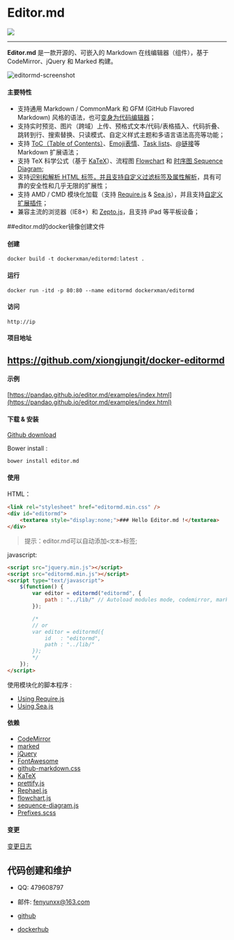 # Editor.md

![](https://pandao.github.io/editor.md/images/logos/editormd-logo-180x180.png)

--------

**Editor.md** 是一款开源的、可嵌入的 Markdown 在线编辑器（组件），基于 CodeMirror、jQuery 和 Marked 构建。

![editormd-screenshot](https://pandao.github.io/editor.md/examples/images/editormd-screenshot.png "editormd-screenshot")


#### 主要特性

- 支持通用 Markdown / CommonMark 和 GFM (GitHub Flavored Markdown) 风格的语法，也可[变身为代码编辑器](https://pandao.github.io/editor.md/examples/change-mode.html)；
- 支持实时预览、图片（跨域）上传、预格式文本/代码/表格插入、代码折叠、跳转到行、搜索替换、只读模式、自定义样式主题和多语言语法高亮等功能；
- 支持 [ToC（Table of Contents）](https://pandao.github.io/editor.md/examples/toc.html)、[Emoji表情](https://pandao.github.io/editor.md/examples/emoji.html)、[Task lists](https://pandao.github.io/editor.md/examples/task-lists.html)、[@链接](https://pandao.github.io/editor.md/examples/@links.html)等 Markdown 扩展语法；
- 支持 TeX 科学公式（基于 [KaTeX](https://pandao.github.io/editor.md/examples/katex.html)）、流程图 [Flowchart](https://pandao.github.io/editor.md/examples/flowchart.html) 和 [时序图 Sequence Diagram](https://pandao.github.io/editor.md/examples/sequence-diagram.html);
- 支持[识别和解析 HTML 标签，并且支持自定义过滤标签及属性解析](https://pandao.github.io/editor.md/examples/html-tags-decode.html)，具有可靠的安全性和几乎无限的扩展性；
- 支持 AMD / CMD 模块化加载（支持 [Require.js](https://pandao.github.io/editor.md/examples/use-requirejs.html) & [Sea.js](https://pandao.github.io/editor.md/examples/use-seajs.html)），并且支持[自定义扩展插件](https://pandao.github.io/editor.md/examples/define-plugin.html)；
- 兼容主流的浏览器（IE8+）和 [Zepto.js](https://pandao.github.io/editor.md/examples/use-zepto.html)，且支持 iPad 等平板设备；

##editor.md的docker镜像创建文件

#### 创建

```shell
docker build -t dockerxman/editormd:latest .
```

#### 运行

```shell
docker run -itd -p 80:80 --name editormd dockerxman/editormd
```

#### 访问
```
http://ip
```

#### 项目地址

https://github.com/xiongjungit/docker-editormd
---


#### 示例

[https://pandao.github.io/editor.md/examples/index.html](https://pandao.github.io/editor.md/examples/index.html)

#### 下载 & 安装

[Github download](https://github.com/pandao/editor.md/archive/master.zip)

Bower install :

```shell
bower install editor.md
```

#### 使用

HTML：

```html
<link rel="stylesheet" href="editormd.min.css" />
<div id="editormd">
    <textarea style="display:none;">### Hello Editor.md !</textarea>
</div>
```

> 提示：editor.md可以自动添加` <文本> `标签;

javascript:

```html
<script src="jquery.min.js"></script>
<script src="editormd.min.js"></script>
<script type="text/javascript">
    $(function() {
        var editor = editormd("editormd", {
            path : "../lib/" // Autoload modules mode, codemirror, marked... dependents libs path
        });

        /*
        // or
        var editor = editormd({
            id   : "editormd",
            path : "../lib/"
        });
        */
    });
</script>
```

使用模块化的脚本程序 :

- [Using Require.js](https://github.com/pandao/editor.md/tree/master/examples/use-requirejs.html)
- [Using Sea.js](https://github.com/pandao/editor.md/tree/master/examples/use-seajs.html)

#### 依赖

* [CodeMirror](http://codemirror.net/ "CodeMirror")
* [marked](https://github.com/chjj/marked "marked")
* [jQuery](http://jquery.com/ "jQuery")
* [FontAwesome](http://fontawesome.io/ "FontAwesome")
* [github-markdown.css](https://github.com/sindresorhus/github-markdown-css "github-markdown.css")
* [KaTeX](http://khan.github.io/KaTeX/ "KaTeX")
* [prettify.js](http://code.google.com/p/google-code-prettify/ "prettify.js")
* [Rephael.js](http://raphaeljs.com/ "Rephael.js")
* [flowchart.js](http://adrai.github.io/flowchart.js/ "flowchart.js")
* [sequence-diagram.js](http://bramp.github.io/js-sequence-diagrams/ "sequence-diagram.js")
* [Prefixes.scss](https://github.com/pandao/prefixes.scss "Prefixes.scss")

#### 变更

[变更日志](https://github.com/pandao/editor.md/blob/master/CHANGE.md)

## 代码创建和维护

* QQ: 479608797

* 邮件: fenyunxx@163.com

* [github](https://github.com/xiongjungit/docker-editormd)

* [dockerhub](https://hub.docker.com/r/dockerxman/)
